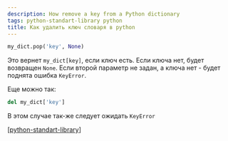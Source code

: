 ```yaml
---
description: How remove a key from a Python dictionary
tags: python-standart-library python
title: Как удалить ключ словаря в python
---
```

```python
my_dict.pop('key', None)
```

Это вернет `my_dict[key]`, если ключ есть. Если ключа нет, будет возвращен `None`. Если второй параметр не задан, а ключа нет - будет поднята ошибка `KeyError`.

Еще можно так:

```python
del my_dict['key']
```

В этом случае так-же следует ожидать `KeyError`

[[python-standart-library]]

[//begin]: # "Autogenerated link references for markdown compatibility"
[python-standart-library]: ../lists/python-standart-library "Стандартная библиотека python и полезные ресурсы"
[//end]: # "Autogenerated link references"
